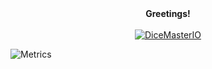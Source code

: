 <div align="center"><b>Greetings!</b></div>
<br>
<div align="center">
  <a href="https://github.com/DiceMasterIO">
    <img src="https://avatars.githubusercontent.com/u/131033846?s=400&u=62c8b7199fb967f64c05d224f2f8d77990aa08d5&v=4" alt="DiceMasterIO">
  </a>
</div>

![Metrics](https://metrics.lecoq.io/GentBajko?template=classic&base.indepth=true&base.hireable=true&isocalendar=1&lines=1&steam=1&music=1&base=header%2C%20activity%2C%20community%2C%20repositories%2C%20metadata&base.indepth=true&base.hireable=true&base.skip=false&isocalendar=false&isocalendar.duration=full-year&lines=false&lines.sections=base&lines.repositories.limit=4&lines.history.limit=1&lines.delay=0&music=false&music.provider=spotify&music.user=deusexparadox&music.mode=recent&music.limit=4&music.played.at=false&music.time.range=short&music.top.type=tracks&config.timezone=Europe%2FTirane&config.display=large)

